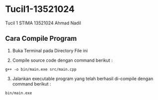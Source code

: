 # Tucil1-13521024
Tucil 1 STIMA 13521024 Ahmad Nadil

## Cara Compile Program
1. Buka Terminal pada Directory File ini

2. Compile source code dengan command berikut : 

`g++ -o bin/main.exe src/main.cpp`

3. Jalankan executable program yang telah berhasil di-compile dengan command berikut :

`bin/main.exe`